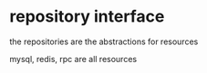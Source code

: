 # repository interface

the repositories are the abstractions for resources

mysql, redis, rpc are all resources
